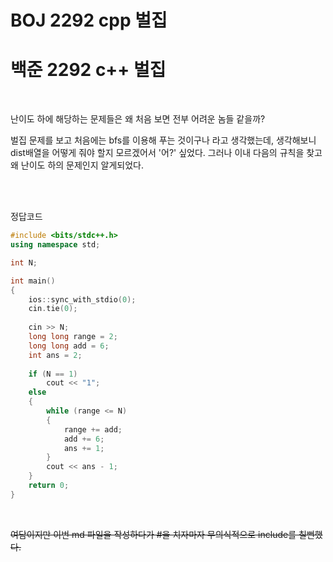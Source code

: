 # BOJ 2292 cpp 벌집

# 백준 2292 c++ 벌집



<br>



난이도 하에 해당하는 문제들은 왜 처음 보면 전부 어려운 놈들 같을까? 

벌집 문제를 보고 처음에는 bfs를 이용해 푸는 것이구나 라고 생각했는데, 생각해보니 dist배열을 어떻게 줘야 할지 모르겠어서 '어?' 싶었다. 그러나 이내 다음의 규칙을 찾고 왜 난이도 하의 문제인지 알게되었다.



<br>





<br>



정답코드

```c++
#include <bits/stdc++.h>
using namespace std;

int N;

int main()
{
    ios::sync_with_stdio(0);
    cin.tie(0);
    
    cin >> N;
    long long range = 2;
    long long add = 6;
    int ans = 2;
    
    if (N == 1)
        cout << "1";
    else
    {
        while (range <= N)
        {
            range += add;
            add += 6;
            ans += 1;
        }
        cout << ans - 1;
    }
    return 0;
}
```





<br>



<del>여담이지만 이번 md 파일을 작성하다가 #을 치자마자 무의식적으로 include를 칠뻔했다.</del>